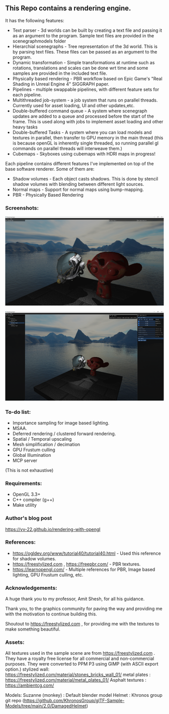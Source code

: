 ## This Repo contains a rendering engine.

It has the following features:
- Text parser - 3d worlds can be built by creating a text file and passing it as an argument to the program. Sample text files are provided in the scenegraphmodels folder
- Hierarchial scenegraphs - Tree representation of the 3d world. This is by parsing text files. These files can be passed as an argument to the program.
- Dynamic transformation - Simple transformations at runtime such as rotations, translations and scales can be done wrt time and some samples are provided in the included text file.
- Physically based rendering - PBR workflow based on Epic Game's "Real Shading in Unreal Engine 4" SIGGRAPH paper.
- Pipelines - multiple swappable pipelines, with different feature sets for each pipeline.
- Multithreaded job-system - a job system that runs on parallel threads. Currently used for asset loading, UI and other updates,etc.
- Double-buffered command queue - A system where scenegraph updates are added to a queue and processed before the start of the frame. This is used along with jobs to implement asset loading and other heavy tasks
- Double-buffered Tasks - A system where you can load models and textures in parallel, then transfer to GPU memory in the main thread (this is because openGL is inherently single threaded, so running parallel gl commands on parallel threads will interweave them.)
- Cubemaps - Skyboxes using cubemaps with HDRI maps in progress!



Each pipeline contains different features I've implemented on top of the base software renderer. Some of them are:
- Shadow volumes - Each object casts shadows. This is done by stencil shadow volumes with blending between different light sources.
- Normal maps - Support for normal maps using bump-mapping.
- PBR - Physically Based Rendering

### Screenshots:

![image](screenshots/screenshot-close.png)

![image](screenshots/screenshot-menu.png)

### To-do list:

- Importance sampling for image based lighting.
- MSAA.
- Deferred rendering / clustered forward rendering.
- Spatial / Temporal upscaling
- Mesh simplification / decimation
- GPU Frustum culling
- Global Illumination
- MCP server

(This is not exhaustive)

### Requirements:

- OpenGL 3.3+
- C++ compiler (g++)
- Make utility


### Author's blog post
https://vv-22.github.io/rendering-with-opengl



### References:

- https://ogldev.org/www/tutorial40/tutorial40.html  - Used this reference for shadow volumes.
- https://freestylized.com , https://freepbr.com/ - PBR textures. 
- https://learnopengl.com/ - Multiple references for PBR, Image based lighting, GPU Frustum culling, etc.



### Acknowledgements:

A huge thank you to my professor, Amit Shesh, for all his guidance.

Thank you, to the graphics community for paving the way and providing me with the motivation to continue building this.

Shoutout to https://freestylized.com , for providing me with the textures to make something beautiful.



### Assets:

All textures used in the sample scene are from https://freestylized.com . They have a royalty free license for all commercial and non-commercial purposes. They were converted to PPM P3 using GIMP (with ASCII export option.)
stylized wall: https://freestylized.com/material/stones_bricks_wall_01/
metal plates : https://freestylized.com/material/metal_plates_01/
Asphalt textures : https://ambientcg.com/


Models:
Suzanne (monkey) : Default blender model
Helmet : Khronos group git repo (https://github.com/KhronosGroup/glTF-Sample-Models/tree/main/2.0/DamagedHelmet)